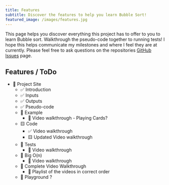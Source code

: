 ```yaml
---
title: Features
subtitle: Discover the features to help you learn Bubble Sort!
featured_image: /images/features.jpg
---
```


This page helps you discover everything this project has to offer to you to learn Bubble sort. Walkthrough the pseudo-code together to running tests! I hope this helps communicate my milestones and where I feel they are at currently. Please feel free to ask questions on the repositories [GitHub Issues](https://github.com/pmcavoy89/bubble-sort/issues) page.

## Features / ToDo

- 🔄 Project Site
    - ✅ Introduction
    - ✅ Inputs
    - ✅ Outputs
    - ✅ Pseudo-code
    - 🔄 Example
        - 💭 Video walkthrough - Playing Cards?
    -  🟨 Code 
        - ✅ Video walkthrough
        - 🟨 Updated Video walkthrough
    - 💭 Tests
        - 💭 Video walkthrough
    - 💭 Big O(n)
        - 💭 Video walkthrough
    - 💭 Complete Video Walkthrough
        - 💭 Playlist of the videos in correct order
    - 💭 Playground ?